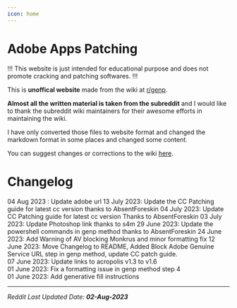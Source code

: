 ```yaml
---
icon: home
---
```


<!-- Links -->
[r/genp]: https://www.reddit.com/r/GenP/


# Adobe Apps Patching

!!!
This website is just intended for educational purpose and does not promote cracking and patching softwares. 
!!!

This is **unoffical website** made from the wiki at [r/genp].  

**Almost all the written material is taken from the subreddit** and I would like to thank the subreddit wiki maintainers for their awesome efforts in maintaining the wiki.

I have only converted those files to website format and changed the markdown format in some places and changed some content.  

You can suggest changes or corrections to the wiki [here](https://github.com/icantpay/genpguides.github.io).

# Changelog

04 Aug 2023 : Update adobe url 
13 July 2023: Update the CC Patching guide for latest cc version thanks to AbsentForeskin
04 July 2023: Update CC Patching guide for latest cc version Thanks to AbsentForeskin
03 July 2023: Update Photoshop link thanks to s4m
29 June 2023: Update the powershell commands in genp method thanks to AbsentForeskin
24 June 2023: Add Warning of AV blocking Monkrus and minor formatting fix
12 June 2023: Move Changelog to README, Added Block Adobe Genuine Service URL step in genp method, update CC patch guide.  
07 June 2023: Update links to acropolis v1.3 to v1.6  
01 June 2023: Fix a formatting issue in genp method step 4  
01 June 2023: Add generative fill instructions  

---
*Reddit Last Updated Date: **02-Aug-2023***
